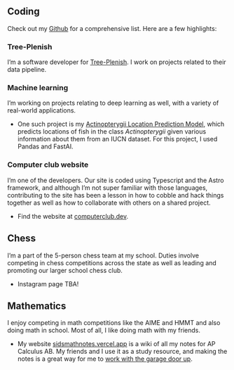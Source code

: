 ## Coding
Check out my [Github](https://github.com/Windshield-Viper) for a comprehensive list. Here are a few highlights:
### Tree-Plenish
I’m a software developer for [Tree-Plenish](https://www.tree-plenish.org/). I work on projects related to their data pipeline.
### Machine learning
I’m working on projects relating to deep learning as well, with a variety of real-world applications.
- One such project is my [Actinopterygii Location Prediction Model](https://github.com/Windshield-Viper/Actinopterygii-Location-Model), which predicts locations of fish in the class *Actinopterygii* given various information about them from an IUCN dataset. For this project, I used Pandas and FastAI.
### Computer club website
I’m one of the developers. Our site is coded using Typescript and the Astro framework, and although I’m not super familiar with those languages, contributing to the site has been a lesson in how to cobble and hack things together as well as how to collaborate with others on a shared project.
- Find the website at [computerclub.dev](https://computerclub.dev).
## Chess
I’m a part of the 5-person chess team at my school. Duties involve competing in chess competitions across the state as well as leading and promoting our larger school chess club.
- Instagram page TBA!
## Mathematics
I enjoy competing in math competitions like the AIME and HMMT and also doing math in school. Most of all, I like doing math with my friends.
- My website [sidsmathnotes.vercel.app](https://sidsmathnotes.vercel.app) is a wiki of all my notes for AP Calculus AB. My friends and I use it as a study resource, and making the notes is a great way for me to [work with the garage door up](https://notes.andymatuschak.org/Work_with_the_garage_door_up).